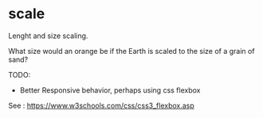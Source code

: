 # scale

Lenght and size scaling.

What size would an orange be if the Earth is scaled to the size of a grain of sand?


TODO: 
* Better Responsive behavior, perhaps using css flexbox

See : https://www.w3schools.com/css/css3_flexbox.asp

